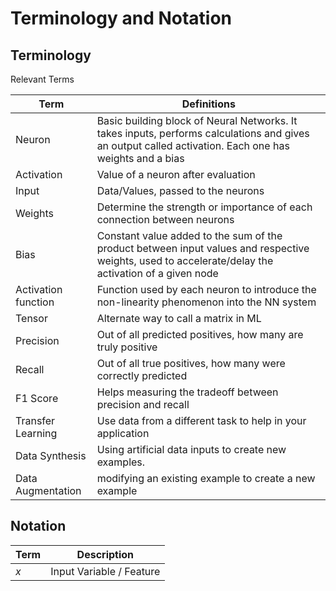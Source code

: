 # Terminology and Notation

## Terminology

Relevant Terms

|Term|Definitions|
|---|---|
|Neuron|Basic building block of Neural Networks. It takes inputs, performs calculations and gives an output called activation. Each one has weights and a bias|
|Activation| Value of a neuron after evaluation|
|Input|Data/Values, passed to the neurons|
|Weights|Determine the strength or importance of each connection between neurons|
|Bias|Constant value added to the sum of the product between input values and respective weights, used to accelerate/delay the activation of a given node|
|Activation function|Function used by each neuron to introduce the non-linearity phenomenon into the NN system|
|Tensor|Alternate way to call a matrix in ML|
|Precision|Out of all predicted positives, how many are truly positive|
|Recall|Out of all true positives, how many were correctly predicted|
|F1 Score| Helps measuring the tradeoff between precision and recall|
|Transfer Learning|Use data from a different task to help in your application|
|Data Synthesis|Using artificial data inputs to create new examples.|
|Data Augmentation| modifying an existing example to create a new example|

## Notation 
|Term| Description|
|---|---|
| $x$ | Input Variable / Feature |